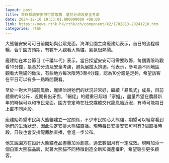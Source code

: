 ```yaml
---
layout: post
title: 首日探訪安安可可需取籌　基於分流及安全考慮
date: 2024-12-10 10:33:01.000000000 +08:00
link: https://news.rthk.hk/rthk/ch/component/k2/1782813-20241210.htm
categories: rthk
---
```


大熊貓安安可可日前開始與公眾見面，海洋公園主席龐建貽表示，首日的流程順暢，合乎園方預期，有數千人觀看大熊貓，氣氛很熱鬧。

龐建貽在本台節目《千禧年代》表示，當日探望安安可可需要取籌，每個籌限時觀看10分鐘，是基於分流及安全考慮，避免展館太擠迫。他表示，參考過不同地區觀看大熊貓的做法，有些地方每次限時3至4分鐘，認為10分鐘是足夠，希望訪客在平日可以有多一點時間觀看。

至於一對大熊貓龍鳳胎，龐建貽說牠們的狀況非常好，繼續「暴風式」成長，目前體重約6公斤，近期長出牙齒，「細佬」的體重已超越「家姐」，盡量希望在農曆新年的時候可以和市民見面。園方會定時在社交媒體交代龍鳳胎近況，有時可能每日上載不同片段。

龐建貽希望市民與大熊貓建立一定關係，不少市民關心大熊貓，期望可以經常看到牠們的生活狀況，因此決定安排大熊貓直播。現時每日安排安安可可有3個直播時段，日後也會安排龍鳳胎直播，會進一步公布。

他又說園方在設計大熊貓產品盡量加添創意，過去數個月有一定成效。現時加添一個自家大熊貓品牌，就著大熊貓不同特徵創造全新知識產權IP，希望吸引更多顧客。
